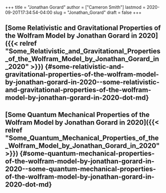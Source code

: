 +++
title = "Jonathan Gorard"
author = ["Cameron Smith"]
lastmod = 2020-09-20T17:34:54-04:00
slug = "Jonathan_Gorard"
draft = false
+++

## [Some Relativistic and Gravitational Properties of the Wolfram Model by Jonathan Gorard in 2020]({{< relref "Some_Relativistic_and_Gravitational_Properties_of_the_Wolfram_Model_by_Jonathan_Gorard_in_2020" >}}) {#some-relativistic-and-gravitational-properties-of-the-wolfram-model-by-jonathan-gorard-in-2020--some-relativistic-and-gravitational-properties-of-the-wolfram-model-by-jonathan-gorard-in-2020-dot-md}


## [Some Quantum Mechanical Properties of the Wolfram Model by Jonathan Gorard in 2020]({{< relref "Some_Quantum_Mechanical_Properties_of_the_Wolfram_Model_by_Jonathan_Gorard_in_2020" >}}) {#some-quantum-mechanical-properties-of-the-wolfram-model-by-jonathan-gorard-in-2020--some-quantum-mechanical-properties-of-the-wolfram-model-by-jonathan-gorard-in-2020-dot-md}
